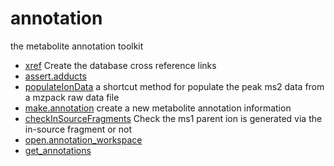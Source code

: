﻿# annotation

the metabolite annotation toolkit

+ [xref](annotation/xref.1) Create the database cross reference links
+ [assert.adducts](annotation/assert.adducts.1) 
+ [populateIonData](annotation/populateIonData.1) a shortcut method for populate the peak ms2 data from a mzpack raw data file
+ [make.annotation](annotation/make.annotation.1) create a new metabolite annotation information
+ [checkInSourceFragments](annotation/checkInSourceFragments.1) Check the ms1 parent ion is generated via the in-source fragment or not
+ [open.annotation_workspace](annotation/open.annotation_workspace.1) 
+ [get_annotations](annotation/get_annotations.1) 
